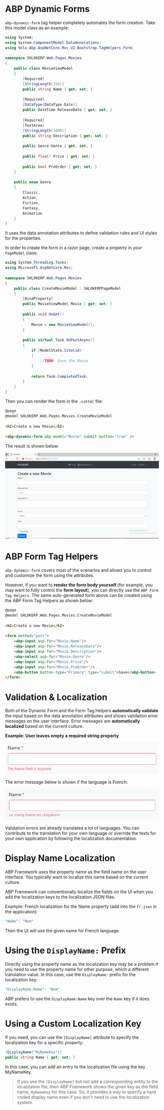 # ABP Dynamic Forms
`abp-dynamic-form` tag helper completely automates the form creation. Take this model class as an example:

```c#
using System;
using System.ComponentModel.DataAnnotations;
using Volo.Abp.AspNetCore.Mvc.UI.Bootstrap.TagHelpers.Form;

namespace SHLOKERP.Web.Pages.Movies
{
    public class MovieViewModel
    {
        [Required]
        [StringLength(256)]
        public string Name { get; set; }

        [Required]
        [DataType(DataType.Date)]
        public DateTime ReleaseDate { get; set; }

        [Required]
        [TextArea]
        [StringLength(1000)]
        public string Description { get; set; }

        public Genre Genre { get; set; }

        public float? Price { get; set; }

        public bool PreOrder { get; set; }
    }

    public enum Genre
    {
        Classic,
        Action,
        Fiction,
        Fantasy,
        Animation
    }
}
```

It uses the data annotation attributes to define validation rules and UI styles for the properties. 

In order to create the form in a razor page, create a property in your `PageModel` class:
```c#
using System.Threading.Tasks;
using Microsoft.AspNetCore.Mvc;

namespace SHLOKERP.Web.Pages.Movies
{
    public class CreateMovieModel : SHLOKERPPageModel
    {
        [BindProperty]
        public MovieViewModel Movie { get; set; }

        public void OnGet()
        {
            Movie = new MovieViewModel();
        }

        public virtual Task OnPostAsync()
        {
            if (ModelState.IsValid)
            {
                //TODO: Save the Movie
            }

            return Task.CompletedTask;
        }
    }
}
```
Then you can render the form in the `.cshtml` file:

```html
@page
@model SHLOKERP.Web.Pages.Movies.CreateMovieModel

<h2>Create a new Movie</h2>

<abp-dynamic-form abp-model="Movie" submit-button="true" />
```

The result is shown below:

![alt text](../_images/UserInterface/createmodalform.png)

# ABP Form Tag Helpers
`abp-dynamic-form` covers most of the scenarios and allows you to control and customize the form using the attributes.

However, if you want to **render the form body yourself** (for example, you may want to fully control the **form layout**), you can directly use the `ABP Form Tag Helpers`. The same auto-generated form above can be created using the ABP Form Tag Helpers as shown below:

```html
@page
@model SHLOKERP.Web.Pages.Movies.CreateMovieModel

<h2>Create a new Movie</h2>

<form method="post">
    <abp-input asp-for="Movie.Name"/>
    <abp-input asp-for="Movie.ReleaseDate"/>
    <abp-input asp-for="Movie.Description"/>
    <abp-select asp-for="Movie.Genre"/>
    <abp-input asp-for="Movie.Price"/>
    <abp-input asp-for="Movie.PreOrder"/>
    <abp-button button-type="Primary" type="submit">Save</abp-button>
</form>
```

# Validation & Localization
Both of the Dynamic Form and the Form Tag Helpers **automatically validate** the input based on the data annotation attributes and shows validation error messages on the user interface. Error messages are **automatically localized** based on the current culture.

**Example: User leaves empty a required string property**

![alt text](../_images/UserInterface/abp-form-input-validation-error.png)

The error message below is shown if the language is French:

![alt text](../_images/UserInterface/abp-form-input-validation-error-french.png)

Validation errors are already translated a lot of languages. You can contribute to the translation for your own language or override the texts for your own application by following the localization documentation.

# Display Name Localization
ABP Framework uses the property name as the field name on the user interface. You typically want to localize this name based on the current culture.

ABP Framework can conventionally localize the fields on the UI when you add the localization keys to the localization JSON files.

Example: French localization for the Name property (add into the `fr.json` in the application):

```javascript
"Name": "Nom"
```

Then the UI will use the given name for French language.

# Using the `DisplayName:` Prefix
Directly using the property name as the localization key may be a problem if you need to use the property name for other purpose, which a different translation value. In this case, use the `DisplayName:` prefix for the localization key:

```javascript
"DisplayName:Name": "Nom"
```

ABP prefers to use the `DisplayName:Name` key over the `Name` key if it does exists.

# Using a Custom Localization Key
If you need, you can use the `[DisplayName]` attribute to specify the localization key for a specific property:

```c#
[DisplayName("MyNameKey")]
public string Name { get; set; }
```

In this case, you can add an entry to the localization file using the key MyNameKey.

>If you use the `[DisplayName]` but not add a corresponding entity to the localization file, then ABP Framework shows the given key as the field name, `MyNameKey` for this case. So, it provides a way to specify a hard coded display name even if you don't need to use the localization system.